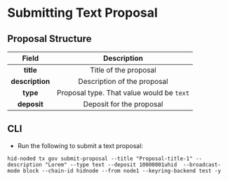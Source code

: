 # Submitting Text Proposal

## Proposal Structure

| Field | Description |
| :--------------: | :----: |
|   **title**   |  Title of the proposal |
|   **description**  |  Description of the proposal |
|   **type**      | Proposal type. That value would be `text` |
|   **deposit**      | Deposit for the proposal |

## CLI

* Run the following to submit a text proposal:

```
hid-noded tx gov submit-proposal --title "Proposal-title-1" --description "Lorem" --type text --deposit 10000001uhid  --broadcast-mode block --chain-id hidnode --from node1 --keyring-backend test -y
```
